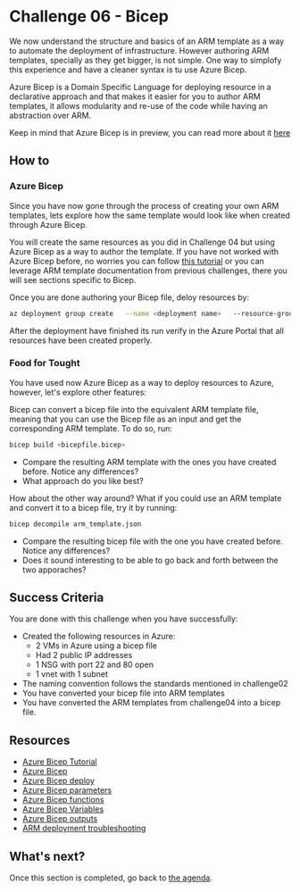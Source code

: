 # Challenge 06 - Bicep

We now understand the structure and basics of an ARM template as a way to automate the deployment of infrastructure. However authoring ARM templates, specially as they get bigger, is not simple. One way to simplofy this experience and have a cleaner syntax is tu use Azure Bicep.

Azure Bicep is a Domain Specific Language for deploying resource in a declarative approach and that makes it easier for you to author ARM templates, it allows modularity and re-use of the code while having an abstraction over ARM.

Keep in mind that Azure Bicep is in preview, you can read more about it [here](https://github.com/Azure/bicep)

## How to

### Azure Bicep

Since you have now gone through the process of creating your own ARM templates, lets explore how the same template would look like when created through Azure Bicep.

You will create the same resources as you did in Challenge 04 but using Azure Bicep as a way to author the template. If you have not worked with Azure Bicep before, no worries you can follow [this tutorial](https://github.com/Azure/bicep/blob/main/docs/tutorial/01-simple-template.md) or you can leverage ARM template documentation from previous challenges, there you will see sections specific to Bicep.

Once you are done authoring your Bicep file, deloy resources by:

```bash
az deployment group create   --name <deployment name>   --resource-group challenge06  --template-file <bicepfile.bicep>
```

After the deployment have finished its run verify in the Azure Portal that all resources have been created properly.

### Food for Tought

You have used now Azure Bicep as a way to deploy resources to Azure, however, let's explore other features:

Bicep can convert a bicep file into the equivalent ARM template file, meaning that you can use the Bicep file as an input and get the corresponding ARM template. To do so, run:

```bash
bicep build <bicepfile.bicep>
```

- Compare the resulting ARM template with the ones you have created before. Notice any differences?
- What approach do you like best?

How about the other way around? What if you could use an ARM template and convert it to a bicep file, try it by running: 

```bash
bicep decompile arm_template.json
```

- Compare the resulting bicep file with the one you have created before. Notice any differences?
- Does it sound interesting to be able to go back and forth between the two apporaches?

## Success Criteria

You are done with this challenge when you have successfully:

- Created the following resources in Azure:
  - 2 VMs in Azure using a bicep file
  - Had 2 public IP addresses
  - 1 NSG with port 22 and 80 open
  - 1 vnet with 1 subnet
- The naming convention follows the standards mentioned in challenge02
- You have converted your bicep file into ARM templates
- You have converted the ARM templates from challenge04 into a bicep file.

## Resources

- [Azure Bicep Tutorial](https://github.com/Azure/bicep/blob/main/docs/tutorial/01-simple-template.md)
- [Azure Bicep](https://github.com/Azure/bicep/blob/main/docs/tutorial/01-simple-template.md)
- [Azure Bicep deploy](https://docs.microsoft.com/azure/azure-resource-manager/templates/bicep-tutorial-create-first-bicep?tabs=azure-powershell#deploy-bicep-file)
- [Azure Bicep parameters](https://docs.microsoft.com/azure/azure-resource-manager/templates/bicep-tutorial-add-parameters?tabs=azure-powershell)
- [Azure Bicep functions](https://docs.microsoft.com/azure/azure-resource-manager/templates/bicep-tutorial-add-functions?tabs=azure-powershell)
- [Azure Bicep Variables](https://docs.microsoft.com/azure/azure-resource-manager/templates/bicep-tutorial-add-variables?tabs=azure-powershell)
- [Azure Bicep outputs](https://docs.microsoft.com/azure/azure-resource-manager/templates/bicep-tutorial-add-outputs?tabs=azure-powershell)
- [ARM deployment troubleshooting](https://docs.microsoft.com/azure/azure-resource-manager/templates/common-deployment-errors)

## What's next?

Once this section is completed, go back to [the agenda](../../README.md).
